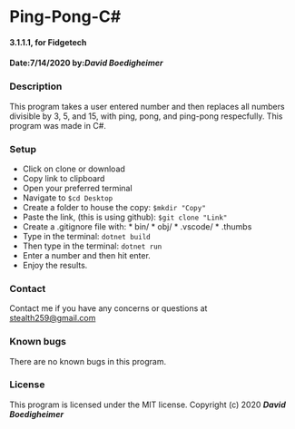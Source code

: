 # Ping-Pong-C#
#### 3.1.1.1, for Fidgetech
#### Date:7/14/2020  by:_**David Boedigheimer**_
### Description
This program takes a user entered number and then replaces all numbers divisible by 3, 5, and 15, with ping, pong, and ping-pong respecfully. This program was made in C#.
### Setup
* Click on clone or download
* Copy link to clipboard
* Open your preferred terminal
* Navigate to `$cd Desktop`
* Create a folder to house the copy: `$mkdir "Copy"`
* Paste the link, (this is using github): `$git clone "Link"`
* Create a .gitignore file with:
      * bin/
      * obj/
      * .vscode/
      * .thumbs
* Type in the terminal: `dotnet build`
* Then type in the terminal: `dotnet run`
* Enter a number and then hit enter.
* Enjoy the results.
### Contact
Contact me if you have any concerns or questions at stealth259@gmail.com
### Known bugs
There are no known bugs in this program.
### License
This program is licensed under the MIT license.
Copyright (c) 2020 _**David Boedigheimer**_